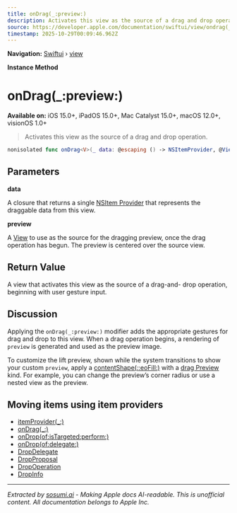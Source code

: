 ```yaml
---
title: onDrag(_:preview:)
description: Activates this view as the source of a drag and drop operation.
source: https://developer.apple.com/documentation/swiftui/view/ondrag(_:preview:)
timestamp: 2025-10-29T00:09:46.962Z
---
```


**Navigation:** [Swiftui](/documentation/swiftui) › [view](/documentation/swiftui/view)

**Instance Method**

# onDrag(_:preview:)

**Available on:** iOS 15.0+, iPadOS 15.0+, Mac Catalyst 15.0+, macOS 12.0+, visionOS 1.0+

> Activates this view as the source of a drag and drop operation.

```swift
nonisolated func onDrag<V>(_ data: @escaping () -> NSItemProvider, @ViewBuilder preview: () -> V) -> some View where V : View
```

## Parameters

**data**

A closure that returns a single [NSItem Provider](/documentation/Foundation/NSItemProvider) that represents the draggable data from this view.



**preview**

A [View](/documentation/swiftui/view) to use as the source for the dragging preview, once the drag operation has begun. The preview is centered over the source view.



## Return Value

A view that activates this view as the source of a drag-and- drop operation, beginning with user gesture input.

## Discussion

Applying the `onDrag(_:preview:)` modifier adds the appropriate gestures for drag and drop to this view. When a drag operation begins, a rendering of `preview` is generated and used as the preview image.

To customize the lift preview, shown while the system transitions to show your custom `preview`, apply a [contentShape(_:_:eoFill:)](/documentation/swiftui/view/contentshape(_:_:eofill:)) with a [drag Preview](/documentation/swiftui/contentshapekinds/dragpreview) kind. For example, you can change the preview’s corner radius or use a nested view as the preview.

## Moving items using item providers

- [itemProvider(_:)](/documentation/swiftui/view/itemprovider(_:))
- [onDrag(_:)](/documentation/swiftui/view/ondrag(_:))
- [onDrop(of:isTargeted:perform:)](/documentation/swiftui/view/ondrop(of:istargeted:perform:))
- [onDrop(of:delegate:)](/documentation/swiftui/view/ondrop(of:delegate:))
- [DropDelegate](/documentation/swiftui/dropdelegate)
- [DropProposal](/documentation/swiftui/dropproposal)
- [DropOperation](/documentation/swiftui/dropoperation)
- [DropInfo](/documentation/swiftui/dropinfo)

---

*Extracted by [sosumi.ai](https://sosumi.ai) - Making Apple docs AI-readable.*
*This is unofficial content. All documentation belongs to Apple Inc.*
